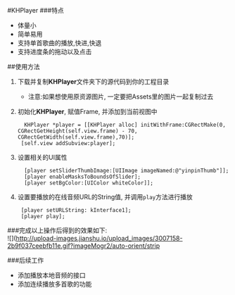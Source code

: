 #KHPlayer
###特点
- 体量小
- 简单易用
- 支持单首歌曲的播放,快进,快退
- 支持进度条的拖动以及点击


##使用方法
1. 下载并复制**KHPlayer**文件夹下的源代码到你的工程目录
	- 注意:如果想使用原资源图片, 一定要把Assets里的图片一起复制过去
2. 初始化**KHPlayer**, 赋值Frame, 并添加到当前视图中

		 KHPlayer *player = [[KHPlayer alloc] initWithFrame:CGRectMake(0, CGRectGetHeight(self.view.frame) - 70, CGRectGetWidth(self.view.frame),70)];
 		[self.view addSubview:player];

3. 设置相关的UI属性

		 [player setSliderThumbImage:[UIImage imageNamed:@"yinpinThumb"]];
		 [player enableMasksToBoundsOfSlider];
		 [player setBgColor:[UIColor whiteColor]];

4. 设置要播放的在线音频URL的String值, 并调用`play`方法进行播放

		[player setURLString: kInterface1]; 
		[player play];


###完成以上操作后得到的效果如下:  
![](http://upload-images.jianshu.io/upload_images/3007158-2b9f037ceebfb11e.gif?imageMogr2/auto-orient/strip

###后续工作
- 添加播放本地音频的接口
- 添加连续播放多首歌的功能

